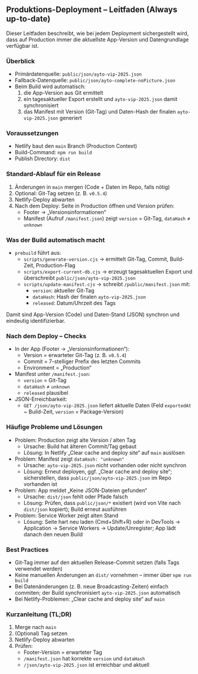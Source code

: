 ## Produktions-Deployment – Leitfaden (Always up-to-date)

Dieser Leitfaden beschreibt, wie bei jedem Deployment sichergestellt wird, dass auf Production immer die aktuellste App-Version und Datengrundlage verfügbar ist.

### Überblick
- Primärdatenquelle: `public/json/ayto-vip-2025.json`
- Fallback-Datenquelle: `public/json/ayto-complete-noPicture.json`
- Beim Build wird automatisch:
  1) die App-Version aus Git ermittelt
  2) ein tagesaktueller Export erstellt und `ayto-vip-2025.json` damit synchronisiert
  3) das Manifest mit Version (Git-Tag) und Daten-Hash der finalen `ayto-vip-2025.json` generiert

### Voraussetzungen
- Netlify baut den `main` Branch (Production Context)
- Build-Command: `npm run build`
- Publish Directory: `dist`

### Standard-Ablauf für ein Release
1. Änderungen in `main` mergen (Code + Daten im Repo, falls nötig)
2. Optional: Git-Tag setzen (z. B. `v0.5.4`)
3. Netlify-Deploy abwarten
4. Nach dem Deploy: Seite in Production öffnen und Version prüfen:
   - Footer → „Versionsinformationen“
   - Manifest (Aufruf `/manifest.json`) zeigt `version` = Git-Tag, `dataHash` ≠ `unknown`

### Was der Build automatisch macht
- `prebuild` führt aus:
  - `scripts/generate-version.cjs` → ermittelt Git-Tag, Commit, Build-Zeit, Production-Flag
  - `scripts/export-current-db.cjs` → erzeugt tagesaktuellen Export und überschreibt `public/json/ayto-vip-2025.json`
  - `scripts/update-manifest.cjs` → schreibt `/public/manifest.json` mit:
    - `version`: aktueller Git-Tag
    - `dataHash`: Hash der finalen `ayto-vip-2025.json`
    - `released`: Datum/Uhrzeit des Tags

Damit sind App-Version (Code) und Daten-Stand (JSON) synchron und eindeutig identifizierbar.

### Nach dem Deploy – Checks
- In der App (Footer → „Versionsinformationen“):
  - Version = erwarteter Git-Tag (z. B. `v0.5.4`)
  - Commit = 7-stelliger Prefix des letzten Commits
  - Environment = „Production“
- Manifest unter `/manifest.json`:
  - `version` = Git-Tag
  - `dataHash` ≠ `unknown`
  - `released` plausibel
- JSON-Erreichbarkeit:
  - `GET /json/ayto-vip-2025.json` liefert aktuelle Daten (Feld `exportedAt` ~ Build-Zeit, `version` = Package-Version)

### Häufige Probleme und Lösungen
- Problem: Production zeigt alte Version / alten Tag
  - Ursache: Build hat älteren Commit/Tag gebaut
  - Lösung: In Netlify „Clear cache and deploy site“ auf `main` auslösen
- Problem: Manifest zeigt `dataHash: "unknown"`
  - Ursache: `ayto-vip-2025.json` nicht vorhanden oder nicht synchron
  - Lösung: Erneut deployen, ggf. „Clear cache and deploy site“; sicherstellen, dass `public/json/ayto-vip-2025.json` im Repo vorhanden ist
- Problem: App meldet „Keine JSON-Dateien gefunden“
  - Ursache: `dist/json` fehlt oder Pfade falsch
  - Lösung: Prüfen, dass `public/json/*` existiert (wird von Vite nach `dist/json` kopiert); Build erneut ausführen
- Problem: Service Worker zeigt alten Stand
  - Lösung: Seite hart neu laden (Cmd+Shift+R) oder in DevTools → Application → Service Workers → Update/Unregister; App lädt danach den neuen Build

### Best Practices
- Git-Tag immer auf den aktuellen Release-Commit setzen (falls Tags verwendet werden)
- Keine manuellen Änderungen an `dist/` vornehmen – immer über `npm run build`
- Bei Datenänderungen (z. B. neue Broadcasting-Zeiten) einfach commiten; der Build synchronisiert `ayto-vip-2025.json` automatisch
- Bei Netlify-Problemen: „Clear cache and deploy site“ auf `main`

### Kurzanleitung (TL;DR)
1. Merge nach `main`
2. (Optional) Tag setzen
3. Netlify-Deploy abwarten
4. Prüfen:
   - Footer-Version = erwarteter Tag
   - `/manifest.json` hat korrekte `version` und `dataHash`
   - `/json/ayto-vip-2025.json` ist erreichbar und aktuell

